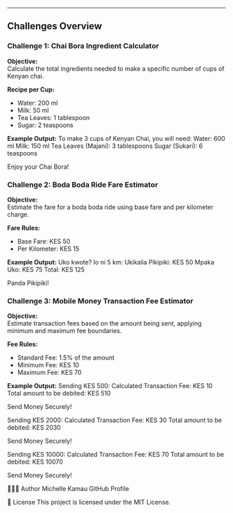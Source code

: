 ---

## Challenges Overview

### Challenge 1: Chai Bora Ingredient Calculator

**Objective:**  
Calculate the total ingredients needed to make a specific number of cups of Kenyan chai.

**Recipe per Cup:**
- Water: 200 ml
- Milk: 50 ml
- Tea Leaves: 1 tablespoon
- Sugar: 2 teaspoons

**Example Output:**
To make 3 cups of Kenyan Chai, you will need:
Water: 600 ml
Milk: 150 ml
Tea Leaves (Majani): 3 tablespoons
Sugar (Sukari): 6 teaspoons

Enjoy your Chai Bora!


### Challenge 2: Boda Boda Ride Fare Estimator

**Objective:**  
Estimate the fare for a boda boda ride using base fare and per kilometer charge.

**Fare Rules:**
- Base Fare: KES 50
- Per Kilometer: KES 15

**Example Output:**
Uko kwote? Io ni 5 km:
Ukikalia Pikipiki: KES 50
Mpaka Uko: KES 75
Total: KES 125

Panda Pikipiki!


### Challenge 3: Mobile Money Transaction Fee Estimator

**Objective:**  
Estimate transaction fees based on the amount being sent, applying minimum and maximum fee boundaries.

**Fee Rules:**
- Standard Fee: 1.5% of the amount
- Minimum Fee: KES 10
- Maximum Fee: KES 70

**Example Output:**
Sending KES 500:
Calculated Transaction Fee: KES 10
Total amount to be debited: KES 510

Send Money Securely!


Sending KES 2000:
Calculated Transaction Fee: KES 30
Total amount to be debited: KES 2030

Send Money Securely!


Sending KES 10000:
Calculated Transaction Fee: KES 70
Total amount to be debited: KES 10070

Send Money Securely!


👩🏾‍💻 Author
Michelle Kamau
GitHub Profile

📄 License
This project is licensed under the MIT License.


